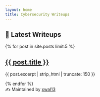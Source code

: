 ```yaml
---
layout: home
title: Cybersecurity Writeups
---
```


## 📂 Latest Writeups

{% for post in site.posts limit:5 %}
<div class="writeup-card">
  <h2><a href="{{ post.url | relative_url }}">{{ post.title }}</a></h2>
  <p>{{ post.excerpt | strip_html | truncate: 150 }}</p>
</div>
{% endfor %}

<footer>
✍️ Maintained by <a href="https://github.com/xwal13">xwal13</a>
</footer>
